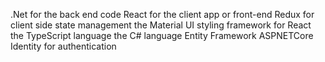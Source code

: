 .Net for the back end code
React for the client app or front-end
Redux for client side state management
the Material UI styling framework for React
the TypeScript language
the C# language
Entity Framework
ASPNETCore Identity for authentication
